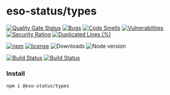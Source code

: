 # eso-status/types

[![Quality Gate Status](https://sonarcloud.io/api/project_badges/measure?project=eso-status_types&metric=alert_status)](https://sonarcloud.io/summary/new_code?id=eso-status_types)
[![Bugs](https://sonarcloud.io/api/project_badges/measure?project=eso-status_types&metric=bugs)](https://sonarcloud.io/summary/new_code?id=eso-status_types)
[![Code Smells](https://sonarcloud.io/api/project_badges/measure?project=eso-status_types&metric=code_smells)](https://sonarcloud.io/summary/new_code?id=eso-status_types)
[![Vulnerabilities](https://sonarcloud.io/api/project_badges/measure?project=eso-status_types&metric=vulnerabilities)](https://sonarcloud.io/summary/new_code?id=eso-status_types)
[![Security Rating](https://sonarcloud.io/api/project_badges/measure?project=eso-status_types&metric=security_rating)](https://sonarcloud.io/summary/new_code?id=eso-status_types)
[![Duplicated Lines (%)](https://sonarcloud.io/api/project_badges/measure?project=eso-status_types&metric=duplicated_lines_density)](https://sonarcloud.io/summary/new_code?id=eso-status_types)

[![npm](https://img.shields.io/npm/v/@eso-status/types)](https://www.npmjs.com/package/@eso-status/types)
[![license](https://img.shields.io/npm/l/@eso-status/types)](https://github.com/eso-status/types/blob/master/LICENSE.md)
<img src="https://img.shields.io/npm/dt/@eso-status/types" alt="Downloads" />
<img src="https://img.shields.io/node/v/@eso-status/types" alt="Node version" />

[![Build Status](https://github.com/eso-status/types/workflows/CI/badge.svg)](https://github.com/eso-status/types/actions/workflows/CI.yaml)
[![Build Status](https://github.com/eso-status/types/workflows/CD/badge.svg)](https://github.com/eso-status/types/actions/workflows/CD.yaml)

### Install
```shell
npm i @eso-status/types
```


